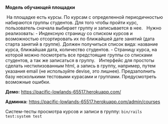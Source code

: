 **Модель обучающей площадки**

 На площадке есть курсы. По курсам с определенной периодичностью набираются группы студентов. Для того чтобы пройти курс, пользователь сначала выбирает группу и записывается в нее.
 
Нужно реализовать: - Индексную страницу со списком курсов и возможностью отсортировать их по ближайшей дате занятий (дата старта занятий в группе). Должен получиться список вида: название курса, ближайшая дата, количество студентов. - Страницу курса, на которой можно посмотреть все предстоящие группы со списками студентов, а так же записаться в группу.
 
Интерфейс для простоты сделать нестилизованным html, а запись в группу, например, путем указания email (не используйте devise, это лишнее). Предзаполнить базу несколькими тестовыми курасами и группами. Предусмотреть возможные ошибки.

**Демо:** https://pacific-lowlands-65517.herokuapp.com/

**Админка:** https://pacific-lowlands-65517.herokuapp.com/admin/courses

Систем-тесты просмотра курсов и записи в группу: `bin/rails test:system test`

